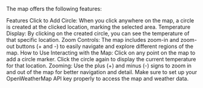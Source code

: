 
The map offers the following features:

Features
Click to Add Circle: When you click anywhere on the map, a circle is created at the clicked location, marking the selected area.
Temperature Display: By clicking on the created circle, you can see the temperature of that specific location.
Zoom Controls: The map includes zoom-in and zoom-out buttons (+ and -) to easily navigate and explore different regions of the map.
How to Use
Interacting with the Map:
Click on any point on the map to add a circle marker.
Click the circle again to display the current temperature for that location.
Zooming:
Use the plus (+) and minus (-) signs to zoom in and out of the map for better navigation and detail.
Make sure to set up your OpenWeatherMap API key properly to access the map and weather data.
